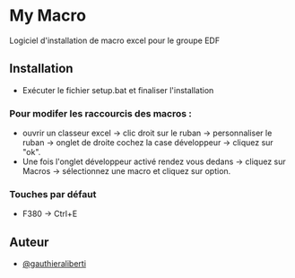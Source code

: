# My Macro

Logiciel d'installation de macro excel pour le groupe EDF




## Installation 

- Exécuter le fichier setup.bat et finaliser l'installation 

### Pour modifer les raccourcis des macros  :
- ouvrir un classeur excel -> clic droit sur le ruban -> personnaliser le ruban -> onglet de droite cochez la case développeur -> cliquez sur "ok".
- Une fois l'onglet développeur activé rendez vous dedans -> cliquez sur Macros -> sélectionnez une macro et cliquez sur option.

### Touches par défaut

- F380 -> Ctrl+E



## Auteur

- [@gauthieraliberti](https://www.github.com/octokatherine)



